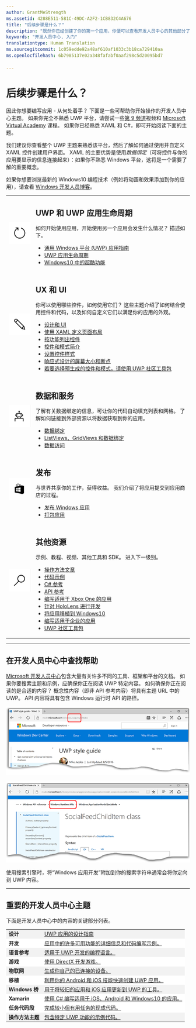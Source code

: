 ```yaml
---
author: GrantMeStrength
ms.assetid: 4288E511-581C-49DC-A2F2-1CB832C4A676
title: "后续步骤是什么？"
description: "既然你已经创建了你的第一个应用，你便可以查看开发人员中心的其他部分了。 以下是它所包含的其他部分的简介。&quot;"
keywords: "开发人员中心, 入门"
translationtype: Human Translation
ms.sourcegitcommit: 1c059edde92a48af610af1033c3b18ca729410aa
ms.openlocfilehash: 6b7985137e02a348fafabf0aaf298c5d20095bd7

---
```


<link rel="stylesheet" href="https://az835927.vo.msecnd.net/sites/uwp/Resources/css/custom.css">

# 后续步骤是什么？

因此你想要编写应用 - 从何处着手？ 下面是一些可帮助你开始操作的开发人员中心主题。 如果你完全不熟悉 UWP 平台，请尝试一些<a href="https://channel9.msdn.com/">第 9 频道</a>视频和 <a href="https://www.microsoftvirtualacademy.com">Microsoft Virtual Academy</a> 课程。 如果你已经熟悉 XAML 和 C#，即可开始阅读下面的主题。

我们建议你查看整个 UWP 主题来熟悉该平台，然后了解如何通过使用并自定义 XAML 控件创建用户界面。 XAML 的主要优势是使用*数据绑定*（可将控件与你的应用要显示的信息连接起来）：如果你不熟悉 Windows 平台，这将是一个需要了解的重要概念。

如果你想要浏览最新的 Windows10 编程技术（例如将动画和效果添加到你的应用），请查看 [Windows 开发人员博客](https://blogs.windows.com/buildingapps)。

<table class="wdg-noborder">
<tr>
 <td width=60><img src="images/icon3.png" width=64></td>
    <td><h2>UWP 和 UWP 应用生命周期</h2><p>如何开始使用应用，开始使用另一个应用会发生什么情况？ 描述如下。</p> <ul>
    <li><a href="https://msdn.microsoft.com/windows/uwp/get-started/universal-application-platform-guide">通用 Windows 平台 (UWP) 应用指南</a></li>
    <li><a href="https://msdn.microsoft.com/windows/uwp/launch-resume/app-lifecycle">UWP 应用生命周期</a></li>
    <li><a href="https://developer.microsoft.com/windows/windows-10-for-developers">Windows10 中的超酷功能</a></ul></td>  
</tr>
 
 
<tr>
 <td width=60><img src="images/icon7.png" width=64></td>
    <td><h2>UX 和 UI</h2><p>你可以使用哪些控件，如何使用它们？ 这些主题介绍了如何结合使用控件和代码，以及如何自定义它们以满足你的应用的外观。</p> <ul>
    <li><a href="https://developer.microsoft.com/windows/design">设计和 UI</a></li>
    <li><a href="https://msdn.microsoft.com/windows/uwp/layout/layouts-with-xaml">使用 XAML 定义页面布局</a></li>
    <li><a href="https://msdn.microsoft.com/windows/uwp/controls-and-patterns/controls-by-function">按功能列出控件</a></li>
      <li><a href="https://msdn.microsoft.com/windows/uwp/controls-and-patterns/controls-and-events-intro">控件和模式简介</a></li>
     <li><a href="https://msdn.microsoft.com/windows/uwp/controls-and-patterns/styling-controls">设置控件样式</a></li>
      <li><a href="https://msdn.microsoft.com/windows/uwp/layout/screen-sizes-and-breakpoints-for-responsive-design">响应式设计的屏幕大小和断点</a></li>
      <li><a href="https://developer.microsoft.com/windows/projects/campaigns/welcome-toolbox">若要选择预生成的控件和模式，请使用 UWP 社区工具包</a></li>
    </ul></td>  
</tr>
 
 
<tr>
 <td width=60><img src="images/icon6.png" width=64></td>
    <td><h2>数据和服务</h2><p>了解有关数据绑定的信息，可让你的代码自动填充列表和网格。 了解如何链接到外部资源以将数据获取到你的应用。</p> <ul>
    <li><a href="https://msdn.microsoft.com/windows/uwp/data-binding/index">数据绑定</a></li>
    <li><a href="https://msdn.microsoft.com/windows/uwp/controls-and-patterns/listview-and-gridview">ListViews、GridViews 和数据绑定</a></li>
     <li><a href="https://msdn.microsoft.com/windows/uwp/data-access/index">数据访问</a></li>
    </ul></td>  
</tr>
 

<tr>
 <td width=60><img src="images/icon4.png" width=64></td>
    <td><h2>发布</h2><p>与世界共享你的工作，获得收益。 我们介绍了将应用提交到应用商店的过程。</p> <ul>
    <li><a href="https://msdn.microsoft.com/windows/uwp/publish/index">发布 Windows 应用</a></li>
    <li><a href="https://msdn.microsoft.com/windows/uwp/packaging/index">打包应用</a></li>
    </ul></td>  
</tr>
 
<tr>
 <td width=60><img src="images/icon2.png" width=64></td>
    <td><h2>其他资源</h2><p>示例、教程、视频、其他工具和 SDK。 进入下一级别。</p>
    <ul>
    <li><a href="https://developer.microsoft.com/windows/develop">操作方法文章</a></li>
    <li><a href="https://developer.microsoft.com/windows/samples">代码示例</a></li>
    <li><a href="https://msdn.microsoft.com/library/618ayhy6(VS.110).aspx">C# 参考</a></li>
    <li><a href="https://msdn.microsoft.com/library/windows/apps/bg124285.aspx">API 参考</a></li>
     <li><a href="https://msdn.microsoft.com/windows/uwp/xbox-apps/index">编写适用于 Xbox One 的应用</a></li>
     <li><a href="https://www.microsoft.com/microsoft-hololens/developers">针对 HoloLens 进行开发</a></li>
     <li><a href="https://msdn.microsoft.com/windows/uwp/porting/index">将应用移植到 Windows10</a></li>
      <li><a href="https://msdn.microsoft.com/windows/uwp/enterprise/index">编写适用于企业的应用</a></li>
      <li><a href="https://blogs.windows.com/buildingapps/2016/08/17/introducing-the-uwp-community-toolkit/#D1IfVxCZMQGZqlc7.97">UWP 社区工具包</a></li>
    </ul>
    </td>  
</tr>
 


</table>

<hr>

## 在开发人员中心中查找帮助

[Microsoft 开发人员中心](http://devcenter.microsoft.com)包含大量有关许多不同的工具、框架和平台的文档。 如果你要搜索主题和示例，应确保你正在阅读 UWP 特定内容。 如何确保你正在阅读的是合适的内容？
概念性内容（即非 API 参考内容）将具有主题 URL 中的 UWP。 API 内容将具有包含 Windows 运行时 API 的路径。 

![示例 UWP 概念性主题](images/devcenter-topic2.png)

![示例 UWP 参考主题](images/devcenter-topic1.png)

使用搜索引擎时，将“Windows 应用开发”附加到你的搜索字符串通常会将你定向到 UWP 内容。


<hr>


## 重要的开发人员中心主题

下面是开发人员中心中的内容的关键部分列表。 


<table style="width:100%">
<colgroup>
<col width="20%" />
<col width="80%" />
</colgroup>


<tbody>

<tr class="even" style="background-color: #f2f2f2">
<td align="left"><strong>设计</strong></td>
<td align="left"><a href="http://go.microsoft.com/fwlink/p/?LinkId=533896">UWP 应用的设计指南</a></td>
</tr>


<tr class="odd" style="background-color: #ffffff">
<td align="left"><strong>开发</strong></td>
<td align="left"><a href="http://go.microsoft.com/fwlink/p/?LinkId=529575">应用中的许多可用功能的详细信息和代码编写示例。</a></td>
</tr>
<tr class="even" style="background-color: #f2f2f2">
<td align="left"><strong>语言参考</strong></td>
<td align="left"><a href="https://msdn.microsoft.com/library/windows/apps/bg124285.aspx">适用于 UWP 开发的编程语言。</a></td>
</tr>
<tr class="odd" style="background-color: #ffffff">
<td align="left"><strong>游戏</strong></td>
<td align="left"><a href="http://go.microsoft.com/fwlink/p/?LinkId=534184">使用 DirectX 开发游戏。</a></td>
</tr>
<tr class="even" style="background-color: #f2f2f2">
<td align="left"><strong>物联网</strong></td>
<td align="left"><a href="http://go.microsoft.com/fwlink/p/?LinkId=534186">生成你自己的已连接的设备。</a></td>
</tr>
<tr class="odd" style="background-color: #ffffff">
<td align="left"><strong>移植</strong></td>
<td align="left"><a href="https://msdn.microsoft.com/library/windows/apps/Mt238321">利用你的 Android 和 iOS 技能快速创建 UWP 应用。</a></td>
</tr>
<tr class="odd" style="background-color: #f2f2f2">
<td align="left"><strong>Windows 桥</strong></td>
<td align="left"><a href="https://developer.microsoft.com/windows/bridges">用于将较旧的应用和 iOS 应用更新到 UWP 的工具。</a></td>
</tr>
<tr class="odd" style="background-color: #ffffff">
<td align="left"><strong>Xamarin</strong></td>
<td align="left"><a href="https://www.xamarin.com">使用 C# 编写适用于 iOS、Android 和 Windows10 的应用。</a></td>
</tr>
<tr class="odd" style="background-color: #ffffff">
<td align="left"><strong>任务代码段</strong></td>
<td align="left"><a href="https://github.com/Microsoft/Windows-task-snippets">完成较小但有用任务的现成代码。</a></td>
</tr>
<tr class="odd" style="background-color: #f2f2f2">
<td align="left"><strong>操作方法主题</strong></td>
<td align="left"><a href="https://developer.microsoft.com/windows/develop">包含特定 UWP 功能的示例代码。</a></td>
</tr>
</table>





<!--HONumber=Nov16_HO1-->


